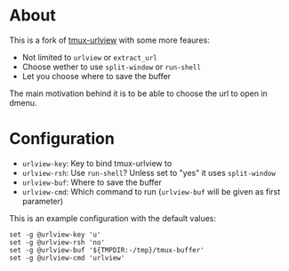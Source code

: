 # About

This is a fork of [tmux-urlview](https://github.com/tmux-plugins/tmux-urlview) with some more feaures:

- Not limited to `urlview` or `extract_url`
- Choose wether to use `split-window` or `run-shell`
- Let you choose where to save the buffer

The main motivation behind it is to be able to choose the url to open in dmenu.

# Configuration

- `urlview-key`: Key to bind tmux-urlview to
- `urlview-rsh`: Use `run-shell`? Unless set to "yes" it uses `split-window`
- `urlview-buf`: Where to save the buffer
- `urlview-cmd`: Which command to run (`urlview-buf` will be given as first parameter)

This is an example configuration with the default values:

```
set -g @urlview-key 'u'
set -g @urlview-rsh 'no'
set -g @urlview-buf '${TMPDIR:-/tmp}/tmux-buffer'
set -g @urlview-cmd 'urlview'

```